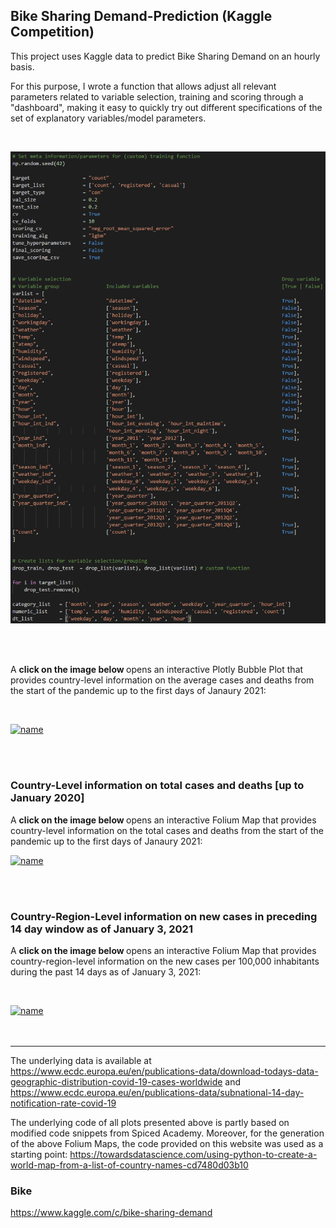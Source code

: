 ## Bike Sharing Demand-Prediction (Kaggle Competition)

This project uses Kaggle data to predict Bike Sharing Demand on an hourly basis.   

For this purpose, I wrote a function that allows adjust all relevant parameters related to variable selection, training and scoring through a "dashboard", making it easy to quickly try out different specifications of the set of explanatory variables/model parameters. 

<br/>

![](https://github.com/NaderH84/Bike_Demand_Prediction-Kaggle-/blob/main/control_panel.png)

<br/>

<br/>

A <strong> click on the image below </strong> opens an interactive Plotly Bubble Plot that provides country-level information on the average cases and deaths from the start of the pandemic up to the first days of Janaury 2021:

<br/>

[![name](plotly_bubble.gif)](https://raw.githack.com/spicedacademy/tensor-tarragon-student-code/nader/week2/interactive_cases.html?token=AGFS44KJGTQMHXBC5GND6ODABP5MQ)

<br/>
<br/>

### Country-Level information on total cases and deaths [up to January 2020]

A <strong> click on the image below </strong> opens an interactive Folium Map that provides country-level information on the total cases and deaths from the start of the pandemic up to the first days of Janaury 2021: 

[![name](World_Map.gif)](https://raw.githack.com/spicedacademy/tensor-tarragon-student-code/nader/week2/world_map.html?token=AGFS44NMP25MF7XVC2TDL23AA7PSG)

<br/>
<br/>

### Country-Region-Level information on new cases in preceding 14 day window as of January 3, 2021

A <strong> click on the image below </strong> opens an interactive Folium Map that provides country-region-level information on the new cases per 100,000 inhabitants during the past 14 days as of January 3, 2021:

<br/>

[![name](European_subnational.gif)](https://raw.githack.com/spicedacademy/tensor-tarragon-student-code/nader/week2/europe_subnational_map.html?token=AGFS44J27SIQHSTYCJJNYKTABP5HI)
<br/>
<br/>
<br/>

---

The underlying data is available at https://www.ecdc.europa.eu/en/publications-data/download-todays-data-geographic-distribution-covid-19-cases-worldwide and https://www.ecdc.europa.eu/en/publications-data/subnational-14-day-notification-rate-covid-19


The underlying code of all plots presented above is partly based on modified code snippets from Spiced Academy. Moreover, for the generation of the above Folium Maps, the code provided on this website was used as a starting point: https://towardsdatascience.com/using-python-to-create-a-world-map-from-a-list-of-country-names-cd7480d03b10


### Bike 

https://www.kaggle.com/c/bike-sharing-demand
